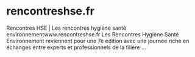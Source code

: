 # rencontreshse.fr


Rencontres HSE | Les rencontres hygiène santé environnementwww.rencontreshse.fr
Les Rencontres Hygiène Santé Environnement reviennent pour une 7è édition avec une journée riche en échanges entre experts et professionnels de la filière ...
